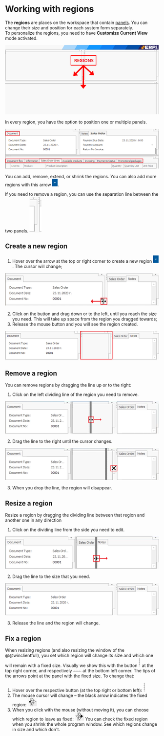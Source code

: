 # Working with regions

The <b>regions</b> are places on the workspace that contain [panels](working-with-panels.md). You can change their size and position for each system form separately. <br>
To personalize the regions, you need to have <b>Customize Current View</b> mode activated.

![Regions](pictures/regions.png) 

In every region, you have the option to position one or multiple panels.

![Multiple pannels](pictures/multiple-pannels.png)

You can add, remove, extend, or shrink the regions. You can also add more regions with this arrow ![Arrow](pictures/arrow.png).

If you need to remove a region, you can use the separation line between the two panels. ![Separation line](pictures/separation-line.png) 

## Create a new region

1. Hover over the arrow at the top or right corner to create a new region ![Arrow](pictures/arrow.png). The cursor will change;

![Create a new region](pictures/create-new-region.png) 

2. Click on the button and drag down or to the left, until you reach the size you need. This will take up space from the region you dragged towards; 
3. Release the mouse button and you will see the region created.

![Created region](pictures/created-region.png)

## Remove a region

You can remove regions by dragging the line up or to the right: 

1. Click on the left dividing line of the region you need to remove.

![Remove a region](pictures/remove-region.png)

2. Drag the line to the right until the cursor changes.

![Cursor change](pictures/cursor-change.png)

3. When you drop the line, the region will disappear. 

## Resize a region

Resize a region by dragging the dividing line between that region and another one in any direction

1. Click on the dividing line from the side you need to edit.

![Resize Regions](pictures/resize-regions.png)

2. Drag the line to the size that you need.

![Resized Region](pictures/resized-region.png)

3. Release the line and the region will change.

## Fix a region

When resizing regions (and also resizing the window of the @@winclientfull), you set which region will change its size and which one will remain with a fixed size. 
Visually we show this with the button ![Fixing button](pictures/fixing-button-up.png) at the top right corner, and respectively ![Fixing button down](pictures/fixing-button-low.png) at the bottom left corner. 
The tips of the arrows point at the panel with the fixed size. To change that:

1. Hover over the respective button (at the top right or bottom left): ![Fixing button](pictures/fixing-button-up.png)
2. The mouse cursor will change – the black arrow indicates the fixed region: ![Change fixing button](pictures/change-fix-button.png)
3. When you click with the mouse (without moving it), you can choose which region to leave as fixed: ![Changed fixing button](pictures/changed-fix-button.png)
You can check the fixed region when you shrink the whole program window. See which regions change in size and which don't.
